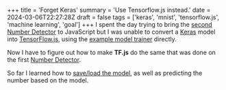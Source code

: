 +++
title = 'Forget Keras'
summary = 'Use Tensorflow.js instead.'
date = 2024-03-06T22:27:28Z
draft = false
tags = ['keras', 'mnist', 'tensorflow.js', 'machine learning', 'goal']
+++
I spent the day trying to bring the [second Number Detector](/projects/detector2/) to JavaScript but I was unable to convert a [Keras](https://keras.io/) model into [TensorFlow.js](https://www.tensorflow.org/js), using the [example model trainer](https://github.com/tensorflow/tfjs-examples/tree/master/mnist) directly.

Now I have to figure out how to make **TF.js** do the same that was done on the first [Number Detector](/projects/detector/).

So far I learned how to [save/load the model](https://www.tensorflow.org/js/guide/save_load), as well as predicting the number based on the model.
